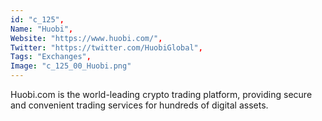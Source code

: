 ```yaml
--- 
id: "c_125", 
Name: "Huobi", 
Website: "https://www.huobi.com/", 
Twitter: "https://twitter.com/HuobiGlobal", 
Tags: "Exchanges", 
Image: "c_125_00_Huobi.png" 
--- 
```

<!--lang:en--> 
Huobi.com is the world-leading crypto trading platform, providing secure and convenient trading services for hundreds of digital assets.
<!--lang:es--] 
Huobi.com is the world-leading crypto trading platform, providing secure and convenient trading services for hundreds of digital assets.
<!--lang:de--] 
Huobi.com is the world-leading crypto trading platform, providing secure and convenient trading services for hundreds of digital assets.
<!--lang:fr--] 
Huobi.com is the world-leading crypto trading platform, providing secure and convenient trading services for hundreds of digital assets.
<!--lang:pl--] 
Huobi.com is the world-leading crypto trading platform, providing secure and convenient trading services for hundreds of digital assets.
<!--lang:pt--] 
Huobi.com is the world-leading crypto trading platform, providing secure and convenient trading services for hundreds of digital assets.
[!--lang:*--> 
